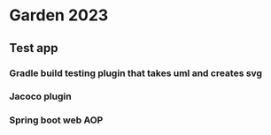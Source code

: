 # Garden 2023

## Test app
### Gradle build testing plugin that takes uml and creates svg
### Jacoco plugin
### Spring boot web AOP